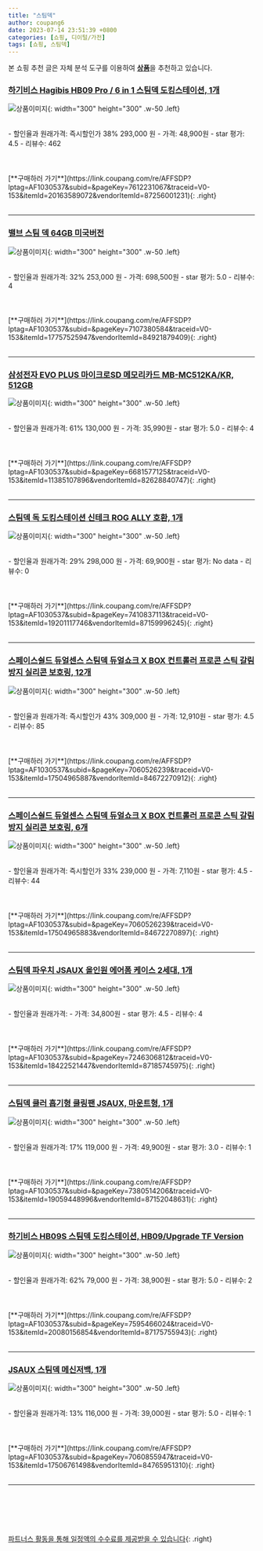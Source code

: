 ```yaml
---
title: "스팀덱"
author: coupang6
date: 2023-07-14 23:51:39 +0800
categories: [쇼핑, 디이털/가전]
tags: [쇼핑, 스팀덱]
---
```


본 쇼핑 추천 글은 자체 분석 도구를 이용하여 [**상품**](https://link.coupang.com/a/bao1ui)을 추천하고 있습니다.

### [하기비스 Hagibis HB09 Pro / 6 in 1 스팀덱 도킹스테이션, 1개](https://link.coupang.com/re/AFFSDP?lptag=AF1030537&subid=&pageKey=7612231067&traceid=V0-153&itemId=20163589072&vendorItemId=87256001231)

![상품이미지](https://thumbnail8.coupangcdn.com/thumbnails/remote/230x230ex/image/vendor_inventory/8a61/272c119a70debcde9cc0dc319fc0dd85f8fac658198c1d211e08daa56d63.jpg){: width="300" height="300" .w-50 .left}


<br>
- 할인율과 원래가격: 즉시할인가 38%  293,000   원
- 가격: 48,900원
- star 평가: 4.5
- 리뷰수: 462
<br>
<br>
<br>
<br>
[**구매하러 가기**](https://link.coupang.com/re/AFFSDP?lptag=AF1030537&subid=&pageKey=7612231067&traceid=V0-153&itemId=20163589072&vendorItemId=87256001231){: .right}
<br>
<br>

---

### [밸브 스팀 덱 64GB 미국버전](https://link.coupang.com/re/AFFSDP?lptag=AF1030537&subid=&pageKey=7107380584&traceid=V0-153&itemId=17757525947&vendorItemId=84921879409)

![상품이미지](https://thumbnail10.coupangcdn.com/thumbnails/remote/230x230ex/image/vendor_inventory/7261/6e69b4cd3a23b831859adb59252a5f2ca47561ee347d2412cd30f782582f.jpg){: width="300" height="300" .w-50 .left}


<br>
- 할인율과 원래가격: 32%  253,000   원
- 가격: 698,500원
- star 평가: 5.0
- 리뷰수: 4
<br>
<br>
<br>
<br>
[**구매하러 가기**](https://link.coupang.com/re/AFFSDP?lptag=AF1030537&subid=&pageKey=7107380584&traceid=V0-153&itemId=17757525947&vendorItemId=84921879409){: .right}
<br>
<br>

---

### [삼성전자 EVO PLUS 마이크로SD 메모리카드 MB-MC512KA/KR, 512GB](https://link.coupang.com/re/AFFSDP?lptag=AF1030537&subid=&pageKey=6681577125&traceid=V0-153&itemId=11385107896&vendorItemId=82628840747)

![상품이미지](https://thumbnail7.coupangcdn.com/thumbnails/remote/230x230ex/image/vendor_inventory/15b3/bcd2f0ce9b59e71e268e7a19a59697882641f527c5d1df8a4494dc22c62d.png){: width="300" height="300" .w-50 .left}


<br>
- 할인율과 원래가격: 61%  130,000   원
- 가격: 35,990원
- star 평가: 5.0
- 리뷰수: 4
<br>
<br>
<br>
<br>
[**구매하러 가기**](https://link.coupang.com/re/AFFSDP?lptag=AF1030537&subid=&pageKey=6681577125&traceid=V0-153&itemId=11385107896&vendorItemId=82628840747){: .right}
<br>
<br>

---

### [스팀덱 독 도킹스테이션 신테크 ROG ALLY 호환, 1개](https://link.coupang.com/re/AFFSDP?lptag=AF1030537&subid=&pageKey=7410837113&traceid=V0-153&itemId=19201117746&vendorItemId=87159996245)

![상품이미지](https://thumbnail8.coupangcdn.com/thumbnails/remote/230x230ex/image/vendor_inventory/c1bb/eca74dc5eea33625ecce84ecefde7b9ea7c5cb719293d4a4387ce2d83e96.jpg){: width="300" height="300" .w-50 .left}


<br>
- 할인율과 원래가격: 29%  298,000   원
- 가격: 69,900원
- star 평가: No data
- 리뷰수: 0
<br>
<br>
<br>
<br>
[**구매하러 가기**](https://link.coupang.com/re/AFFSDP?lptag=AF1030537&subid=&pageKey=7410837113&traceid=V0-153&itemId=19201117746&vendorItemId=87159996245){: .right}
<br>
<br>

---

### [스페이스쉴드 듀얼센스 스팀덱 듀얼쇼크 X BOX 컨트롤러 프로콘 스틱 갈림방지 실리콘 보호링, 12개](https://link.coupang.com/re/AFFSDP?lptag=AF1030537&subid=&pageKey=7060526239&traceid=V0-153&itemId=17504965887&vendorItemId=84672270912)

![상품이미지](https://thumbnail6.coupangcdn.com/thumbnails/remote/230x230ex/image/retail/images/2023/01/12/14/5/dc0b8f71-398c-484a-a88b-0e931ea7897c.jpg){: width="300" height="300" .w-50 .left}


<br>
- 할인율과 원래가격: 즉시할인가 43%  309,000   원
- 가격: 12,910원
- star 평가: 4.5
- 리뷰수: 85
<br>
<br>
<br>
<br>
[**구매하러 가기**](https://link.coupang.com/re/AFFSDP?lptag=AF1030537&subid=&pageKey=7060526239&traceid=V0-153&itemId=17504965887&vendorItemId=84672270912){: .right}
<br>
<br>

---

### [스페이스쉴드 듀얼센스 스팀덱 듀얼쇼크 X BOX 컨트롤러 프로콘 스틱 갈림방지 실리콘 보호링, 6개](https://link.coupang.com/re/AFFSDP?lptag=AF1030537&subid=&pageKey=7060526239&traceid=V0-153&itemId=17504965883&vendorItemId=84672270897)

![상품이미지](https://thumbnail8.coupangcdn.com/thumbnails/remote/230x230ex/image/retail/images/2023/01/12/14/4/05ca1e17-f3bf-4da0-865b-235a52e3dc53.jpg){: width="300" height="300" .w-50 .left}


<br>
- 할인율과 원래가격: 즉시할인가 33%  239,000   원
- 가격: 7,110원
- star 평가: 4.5
- 리뷰수: 44
<br>
<br>
<br>
<br>
[**구매하러 가기**](https://link.coupang.com/re/AFFSDP?lptag=AF1030537&subid=&pageKey=7060526239&traceid=V0-153&itemId=17504965883&vendorItemId=84672270897){: .right}
<br>
<br>

---

### [스팀덱 파우치 JSAUX 올인원 에어폼 케이스 2세대, 1개](https://link.coupang.com/re/AFFSDP?lptag=AF1030537&subid=&pageKey=7246306812&traceid=V0-153&itemId=18422521447&vendorItemId=87185745975)

![상품이미지](https://thumbnail10.coupangcdn.com/thumbnails/remote/230x230ex/image/vendor_inventory/34c5/b6888b586775111d6536dd170771aea0f494d00e76d75642c14e3f7216a3.jpg){: width="300" height="300" .w-50 .left}


<br>
- 할인율과 원래가격: 
- 가격: 34,800원
- star 평가: 4.5
- 리뷰수: 4
<br>
<br>
<br>
<br>
[**구매하러 가기**](https://link.coupang.com/re/AFFSDP?lptag=AF1030537&subid=&pageKey=7246306812&traceid=V0-153&itemId=18422521447&vendorItemId=87185745975){: .right}
<br>
<br>

---

### [스팀덱 쿨러 흡기형 쿨링팬 JSAUX, 마운트형, 1개](https://link.coupang.com/re/AFFSDP?lptag=AF1030537&subid=&pageKey=7380514206&traceid=V0-153&itemId=19059448996&vendorItemId=87152048631)

![상품이미지](https://thumbnail10.coupangcdn.com/thumbnails/remote/230x230ex/image/vendor_inventory/6f28/a0e3bf44c53e3d36e6cfa813e69ff9d933f330d6979c18b544fb97465b16.jpg){: width="300" height="300" .w-50 .left}


<br>
- 할인율과 원래가격: 17%  119,000   원
- 가격: 49,900원
- star 평가: 3.0
- 리뷰수: 1
<br>
<br>
<br>
<br>
[**구매하러 가기**](https://link.coupang.com/re/AFFSDP?lptag=AF1030537&subid=&pageKey=7380514206&traceid=V0-153&itemId=19059448996&vendorItemId=87152048631){: .right}
<br>
<br>

---

### [하기비스 HB09S 스팀덱 도킹스테이션, HB09/Upgrade TF Version](https://link.coupang.com/re/AFFSDP?lptag=AF1030537&subid=&pageKey=7595466024&traceid=V0-153&itemId=20080156854&vendorItemId=87175755943)

![상품이미지](https://thumbnail10.coupangcdn.com/thumbnails/remote/230x230ex/image/vendor_inventory/d43d/f7cafbf7016f7b8ec1dd62f9c2733c4bb4663ad8c85d3c105fbe20379cca.jpg){: width="300" height="300" .w-50 .left}


<br>
- 할인율과 원래가격: 62%  79,000   원
- 가격: 38,900원
- star 평가: 5.0
- 리뷰수: 2
<br>
<br>
<br>
<br>
[**구매하러 가기**](https://link.coupang.com/re/AFFSDP?lptag=AF1030537&subid=&pageKey=7595466024&traceid=V0-153&itemId=20080156854&vendorItemId=87175755943){: .right}
<br>
<br>

---

### [JSAUX 스팀덱 메신저백, 1개](https://link.coupang.com/re/AFFSDP?lptag=AF1030537&subid=&pageKey=7060855947&traceid=V0-153&itemId=17506761498&vendorItemId=84765951310)

![상품이미지](https://thumbnail10.coupangcdn.com/thumbnails/remote/230x230ex/image/vendor_inventory/0d94/bcf1a18c8a0f01815c20b442f54ca384739a62f8bd5c204b901c82b40036.jpg){: width="300" height="300" .w-50 .left}


<br>
- 할인율과 원래가격: 13%  116,000   원
- 가격: 39,000원
- star 평가: 5.0
- 리뷰수: 1
<br>
<br>
<br>
<br>
[**구매하러 가기**](https://link.coupang.com/re/AFFSDP?lptag=AF1030537&subid=&pageKey=7060855947&traceid=V0-153&itemId=17506761498&vendorItemId=84765951310){: .right}
<br>
<br>

---
<br><br><br><br><br> [파트너스 활동을 통해 일정액의 수수료를 제공받을 수 있습니다](https://link.coupang.com/a/bao1ui){: .right}